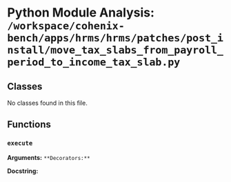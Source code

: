 # Python Module Analysis: `/workspace/cohenix-bench/apps/hrms/hrms/patches/post_install/move_tax_slabs_from_payroll_period_to_income_tax_slab.py`

## Classes

No classes found in this file.


## Functions

### `execute`
**Arguments:** ``
**Decorators:** ``

**Docstring:**
```

```

